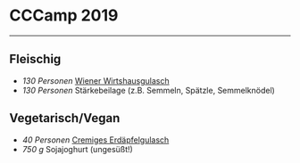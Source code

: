 # CCCamp 2019

---

## Fleischig

- *130 Personen* [Wiener Wirtshausgulasch](../Wiener_Wirtshausgulasch.md)
- *130 Personen* Stärkebeilage (z.B. Semmeln, Spätzle, Semmelknödel)

## Vegetarisch/Vegan

- *40 Personen* [Cremiges Erdäpfelgulasch](../Cremiges_Erdaepfelgulasch.md)
- *750 g* Sojajoghurt (ungesüßt!)



